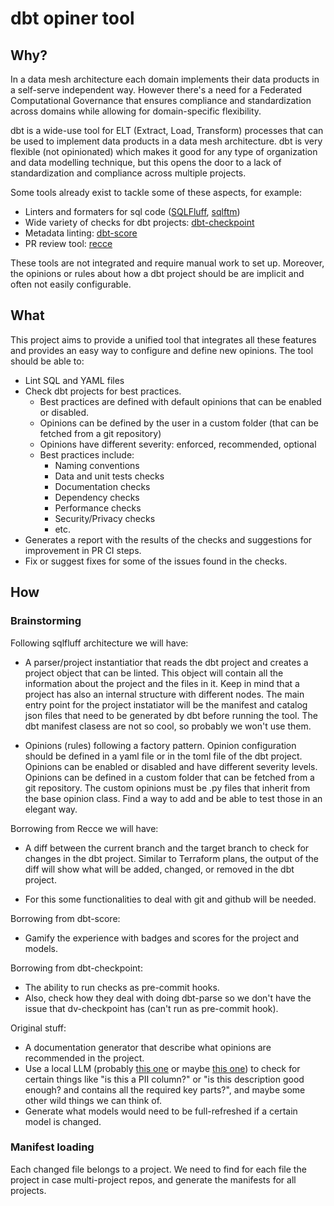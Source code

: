 # dbt opiner tool

## Why?

In a data mesh architecture each domain implements their data products in a self-serve independent way. However there's a need for a Federated Computational Governance that ensures compliance and standardization across domains while allowing for domain-specific flexibility.

dbt is a wide-use tool for ELT (Extract, Load, Transform) processes that can be used to implement data products in a data mesh architecture. dbt is very flexible (not opinionated) which makes it good for any type of organization and data modelling technique, but this opens the door to a lack of standardization and compliance across multiple projects.

Some tools already exist to tackle some of these aspects, for example:
- Linters and formaters for sql code ([SQLFluff](https://github.com/sqlfluff/sqlfluff/), [sqlftm](https://github.com/tconbeer/sqlfmt))
- Wide variety of checks for dbt projects: [dbt-checkpoint](https://github.com/dbt-checkpoint/dbt-checkpoint)
- Metadata linting: [dbt-score](https://dbt-score.picnic.tech/)
- PR review tool: [recce](https://github.com/datarecce/recce)

These tools are not integrated and require manual work to set up. Moreover, the opinions or rules about how a dbt project should be are implicit and often not easily configurable.

## What
This project aims to provide a unified tool that integrates all these features and provides an easy way to configure and define new opinions. The tool should be able to:
- Lint SQL and YAML files
- Check dbt projects for best practices. 
  - Best practices are defined with default opinions that can be enabled or disabled. 
  - Opinions can be defined by the user in a custom folder (that can be fetched from a git repository)
  - Opinions have different severity: enforced, recommended, optional
  - Best practices include:
    - Naming conventions
    - Data and unit tests checks
    - Documentation checks
    - Dependency checks
    - Performance checks
    - Security/Privacy checks
    - etc.
- Generates a report with the results of the checks and suggestions for improvement in PR CI steps.
- Fix or suggest fixes for some of the issues found in the checks.

## How

### Brainstorming

Following sqlfluff architecture we will have: 
- A parser/project instantiatior that reads the dbt project and creates a project object that can be linted. This object will contain all the information about the project and the files in it. Keep in mind that a project has also an internal structure with different nodes. The main entry point for the project instatiator will be the manifest and catalog json files that need to be generated by dbt before running the tool. The dbt manifest clasess are not so cool, so probably we won't use them.

- Opinions (rules) following a factory pattern. Opinion configuration should be defined in a yaml file or in the toml file of the dbt project. Opinions can be enabled or disabled and have different severity levels. Opinions can be defined in a custom folder that can be fetched from a git repository. The custom opinions must be .py files that inherit from the base opinion class. Find a way to add and be able to test those in an elegant way.

Borrowing from Recce we will have:
- A diff between the current branch and the target branch to check for changes in the dbt project. Similar to Terraform plans, the output of the diff will show what will be added, changed, or removed in the dbt project.

- For this some functionalities to deal with git and github will be needed.

Borrowing from dbt-score:
- Gamify the experience with badges and scores for the project and models.

Borrowing from dbt-checkpoint:
- The ability to run checks as pre-commit hooks.
- Also, check how they deal with doing dbt-parse so we don't have the issue that dv-checkpoint has (can't run as pre-commit hook).

Original stuff:

- A documentation generator that describe what opinions are recommended in the project.
- Use a local LLM (probably [this one](https://huggingface.co/meta-llama/Meta-Llama-3-8B-Instruct) or maybe [this one](https://huggingface.co/docs/transformers/v4.42.0/model_doc/mistral)) to check for certain things like "is this a PII column?" or "is this description good enough? and contains all the required key parts?", and maybe some other wild things we can think of.
- Generate what models would need to be full-refreshed if a certain model is changed.


### Manifest loading
Each changed file belongs to a project. We need to find for each file the project in case multi-project repos, and generate the manifests for all projects.